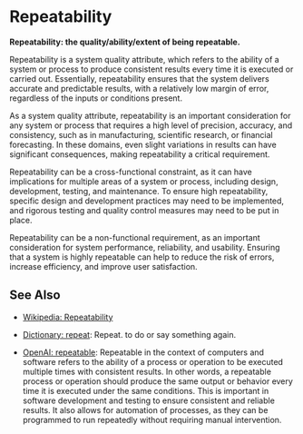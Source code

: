 # Repeatability

**Repeatability: the quality/ability/extent of being repeatable.**

<span data-chatgpt-prompt="explain repeatability (system quality attribute, cross-functional constraint, non-functional requirement)">

Repeatability is a system quality attribute, which refers to the ability of a system or process to produce consistent results every time it is executed or carried out. Essentially, repeatability ensures that the system delivers accurate and predictable results, with a relatively low margin of error, regardless of the inputs or conditions present.

As a system quality attribute, repeatability is an important consideration for any system or process that requires a high level of precision, accuracy, and consistency, such as in manufacturing, scientific research, or financial forecasting. In these domains, even slight variations in results can have significant consequences, making repeatability a critical requirement.

Repeatability can be a cross-functional constraint, as it can have implications for multiple areas of a system or process, including design, development, testing, and maintenance. To ensure high repeatability, specific design and development practices may need to be implemented, and rigorous testing and quality control measures may need to be put in place.

Repeatability can be a non-functional requirement, as an important consideration for system performance, reliability, and usability. Ensuring that a system is highly repeatable can help to reduce the risk of errors, increase efficiency, and improve user satisfaction.

</span>

## See Also

* [Wikipedia: Repeatability](https://wikipedia.org/wiki/Repeatability)

* [Dictionary: repeat](https://www.dictionary.com/browse/repeat): Repeat. to do or say something again.

* [OpenAI: repeatable](https:://openai.com): <span data-chatgpt-prompt="define repeatable (computers and software)">Repeatable in the context of computers and software refers to the ability of a process or operation to be executed multiple times with consistent results. In other words, a repeatable process or operation should produce the same output or behavior every time it is executed under the same conditions. This is important in software development and testing to ensure consistent and reliable results. It also allows for automation of processes, as they can be programmed to run repeatedly without requiring manual intervention.</span>
